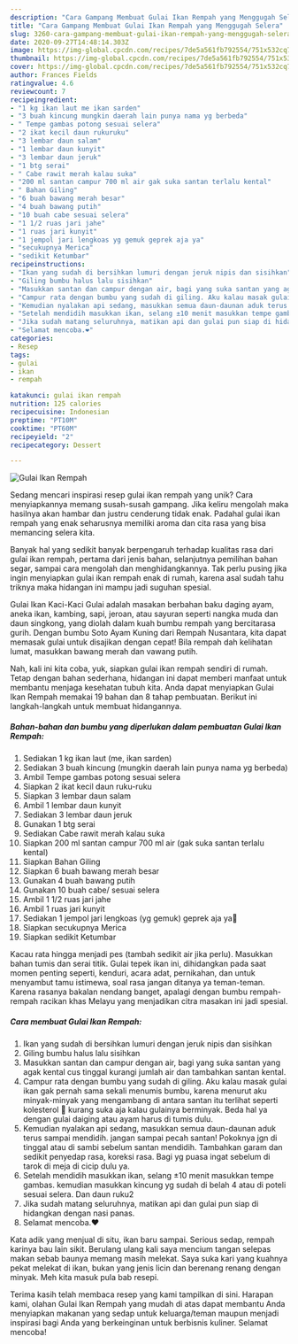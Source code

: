 ```yaml
---
description: "Cara Gampang Membuat Gulai Ikan Rempah yang Menggugah Selera"
title: "Cara Gampang Membuat Gulai Ikan Rempah yang Menggugah Selera"
slug: 3260-cara-gampang-membuat-gulai-ikan-rempah-yang-menggugah-selera
date: 2020-09-27T14:48:14.303Z
image: https://img-global.cpcdn.com/recipes/7de5a561fb792554/751x532cq70/gulai-ikan-rempah-foto-resep-utama.jpg
thumbnail: https://img-global.cpcdn.com/recipes/7de5a561fb792554/751x532cq70/gulai-ikan-rempah-foto-resep-utama.jpg
cover: https://img-global.cpcdn.com/recipes/7de5a561fb792554/751x532cq70/gulai-ikan-rempah-foto-resep-utama.jpg
author: Frances Fields
ratingvalue: 4.6
reviewcount: 7
recipeingredient:
- "1 kg ikan laut me ikan sarden"
- "3 buah kincung mungkin daerah lain punya nama yg berbeda"
- " Tempe gambas potong sesuai selera"
- "2 ikat kecil daun rukuruku"
- "3 lembar daun salam"
- "1 lembar daun kunyit"
- "3 lembar daun jeruk"
- "1 btg serai"
- " Cabe rawit merah kalau suka"
- "200 ml santan campur 700 ml air gak suka santan terlalu kental"
- " Bahan Giling"
- "6 buah bawang merah besar"
- "4 buah bawang putih"
- "10 buah cabe sesuai selera"
- "1 1/2 ruas jari jahe"
- "1 ruas jari kunyit"
- "1 jempol jari lengkoas yg gemuk geprek aja ya"
- "secukupnya Merica"
- "sedikit Ketumbar"
recipeinstructions:
- "Ikan yang sudah di bersihkan lumuri dengan jeruk nipis dan sisihkan"
- "Giling bumbu halus lalu sisihkan"
- "Masukkan santan dan campur dengan air, bagi yang suka santan yang agak kental cus tinggal kurangi jumlah air dan tambahkan santan kental."
- "Campur rata dengan bumbu yang sudah di giling. Aku kalau masak gulai ikan gak pernah sama sekali menumis bumbu, karena menurut aku minyak-minyak yang mengambang di antara santan itu terlihat seperti kolesterol 🤣 kurang suka aja kalau gulainya berminyak. Beda hal ya dengan gulai daiging atau ayam harus di tumis dulu."
- "Kemudian nyalakan api sedang, masukkan semua daun-daunan aduk terus sampai mendidih. jangan sampai pecah santan! Pokoknya jgn di tinggal atau di sambi sebelum santan mendidih. Tambahkan garam dan sedikit penyedap rasa, koreksi rasa. Bagi yg puasa ingat sebelum di tarok di meja di cicip dulu ya."
- "Setelah mendidih masukkan ikan, selang ±10 menit masukkan tempe gambas. kemudian masukkan kincung yg sudah di belah 4 atau di poteli sesuai selera. Dan daun ruku2"
- "Jika sudah matang seluruhnya, matikan api dan gulai pun siap di hidangkan dengan nasi panas."
- "Selamat mencoba.❤️"
categories:
- Resep
tags:
- gulai
- ikan
- rempah

katakunci: gulai ikan rempah 
nutrition: 125 calories
recipecuisine: Indonesian
preptime: "PT10M"
cooktime: "PT60M"
recipeyield: "2"
recipecategory: Dessert

---
```



![Gulai Ikan Rempah](https://img-global.cpcdn.com/recipes/7de5a561fb792554/751x532cq70/gulai-ikan-rempah-foto-resep-utama.jpg)

Sedang mencari inspirasi resep gulai ikan rempah yang unik? Cara menyiapkannya memang susah-susah gampang. Jika keliru mengolah maka hasilnya akan hambar dan justru cenderung tidak enak. Padahal gulai ikan rempah yang enak seharusnya memiliki aroma dan cita rasa yang bisa memancing selera kita.

Banyak hal yang sedikit banyak berpengaruh terhadap kualitas rasa dari gulai ikan rempah, pertama dari jenis bahan, selanjutnya pemilihan bahan segar, sampai cara mengolah dan menghidangkannya. Tak perlu pusing jika ingin menyiapkan gulai ikan rempah enak di rumah, karena asal sudah tahu triknya maka hidangan ini mampu jadi suguhan spesial.

Gulai Ikan Kaci-Kaci Gulai adalah masakan berbahan baku daging ayam, aneka ikan, kambing, sapi, jeroan, atau sayuran seperti nangka muda dan daun singkong, yang diolah dalam kuah bumbu rempah yang bercitarasa gurih. Dengan bumbu Soto Ayam Kuning dari Rempah Nusantara, kita dapat memasak gulai untuk disajikan dengan cepat! Bila rempah dah kelihatan lumat, masukkan bawang merah dan vawang putih.


Nah, kali ini kita coba, yuk, siapkan gulai ikan rempah sendiri di rumah. Tetap dengan bahan sederhana, hidangan ini dapat memberi manfaat untuk membantu menjaga kesehatan tubuh kita. Anda dapat menyiapkan Gulai Ikan Rempah memakai 19 bahan dan 8 tahap pembuatan. Berikut ini langkah-langkah untuk membuat hidangannya.

<!--inarticleads1-->

##### Bahan-bahan dan bumbu yang diperlukan dalam pembuatan Gulai Ikan Rempah:

1. Sediakan 1 kg ikan laut (me, ikan sarden)
1. Sediakan 3 buah kincung (mungkin daerah lain punya nama yg berbeda)
1. Ambil  Tempe gambas potong sesuai selera
1. Siapkan 2 ikat kecil daun ruku-ruku
1. Siapkan 3 lembar daun salam
1. Ambil 1 lembar daun kunyit
1. Sediakan 3 lembar daun jeruk
1. Gunakan 1 btg serai
1. Sediakan  Cabe rawit merah kalau suka
1. Siapkan 200 ml santan campur 700 ml air (gak suka santan terlalu kental)
1. Siapkan  Bahan Giling
1. Siapkan 6 buah bawang merah besar
1. Gunakan 4 buah bawang putih
1. Gunakan 10 buah cabe/ sesuai selera
1. Ambil 1 1/2 ruas jari jahe
1. Ambil 1 ruas jari kunyit
1. Sediakan 1 jempol jari lengkoas (yg gemuk) geprek aja ya🤭
1. Siapkan secukupnya Merica
1. Siapkan sedikit Ketumbar


Kacau rata hingga menjadi pes (tambah sedikit air jika perlu). Masukkan bahan tumis dan serai titik. Gulai tepek ikan ini, dihidangkan pada saat momen penting seperti, kenduri, acara adat, pernikahan, dan untuk menyambut tamu istimewa, soal rasa jangan ditanya ya teman-teman. Karena rasanya bakalan nendang banget, apalagi dengan bumbu rempah-rempah racikan khas Melayu yang menjadikan citra masakan ini jadi spesial. 

<!--inarticleads2-->

##### Cara membuat Gulai Ikan Rempah:

1. Ikan yang sudah di bersihkan lumuri dengan jeruk nipis dan sisihkan
1. Giling bumbu halus lalu sisihkan
1. Masukkan santan dan campur dengan air, bagi yang suka santan yang agak kental cus tinggal kurangi jumlah air dan tambahkan santan kental.
1. Campur rata dengan bumbu yang sudah di giling. Aku kalau masak gulai ikan gak pernah sama sekali menumis bumbu, karena menurut aku minyak-minyak yang mengambang di antara santan itu terlihat seperti kolesterol 🤣 kurang suka aja kalau gulainya berminyak. Beda hal ya dengan gulai daiging atau ayam harus di tumis dulu.
1. Kemudian nyalakan api sedang, masukkan semua daun-daunan aduk terus sampai mendidih. jangan sampai pecah santan! Pokoknya jgn di tinggal atau di sambi sebelum santan mendidih. Tambahkan garam dan sedikit penyedap rasa, koreksi rasa. Bagi yg puasa ingat sebelum di tarok di meja di cicip dulu ya.
1. Setelah mendidih masukkan ikan, selang ±10 menit masukkan tempe gambas. kemudian masukkan kincung yg sudah di belah 4 atau di poteli sesuai selera. Dan daun ruku2
1. Jika sudah matang seluruhnya, matikan api dan gulai pun siap di hidangkan dengan nasi panas.
1. Selamat mencoba.❤️


Kata adik yang menjual di situ, ikan baru sampai. Serious sedap, rempah karinya bau lain sikit. Berulang ulang kali saya mencium tangan selepas makan sebab baunya memang masih melekat. Saya suka kari yang kuahnya pekat melekat di ikan, bukan yang jenis licin dan berenang renang dengan minyak. Meh kita masuk pula bab resepi. 

Terima kasih telah membaca resep yang kami tampilkan di sini. Harapan kami, olahan Gulai Ikan Rempah yang mudah di atas dapat membantu Anda menyiapkan makanan yang sedap untuk keluarga/teman maupun menjadi inspirasi bagi Anda yang berkeinginan untuk berbisnis kuliner. Selamat mencoba!
